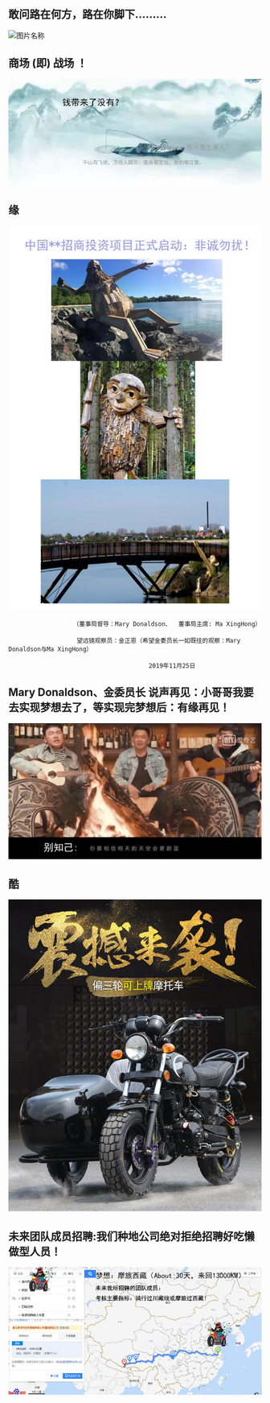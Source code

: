 ##  敢问路在何方，路在你脚下………

![图片名称](https://imgditan2012.cang.com/201205/02/2012050221300091217327.jpg)

##  商场 (即) 战场 ！ 

![图片名称](https://raw.githubusercontent.com/maxinghong/maxinghong.github.io/master/investor.jpg)

##  缘

![图片名称](https://raw.githubusercontent.com/maxinghong/maxinghong.github.io/master/Investment.jpg)

                      （董事局督导：Mary Donaldson、  董事局主席: Ma XingHong）
                      
                       望远镜观察员：金正恩（希望金委员长一如既往的观察：Mary Donaldson与Ma XingHong）
                       
                                           2019年11月25日
                                           
##  Mary Donaldson、金委员长 说声再见：小哥哥我要去实现梦想去了，等实现完梦想后：有缘再见！

![图片名称](https://raw.githubusercontent.com/maxinghong/maxinghong.github.io/master/goodbye.jpg)  
 
 
##  酷

![图片名称](https://raw.githubusercontent.com/maxinghong/maxinghong.github.io/master/Three_rounds.jpg)

##  未来团队成员招聘:我们种地公司绝对拒绝招聘好吃懒做型人员！

![图片名称](https://raw.githubusercontent.com/maxinghong/maxinghong.github.io/master/index.jpg)
